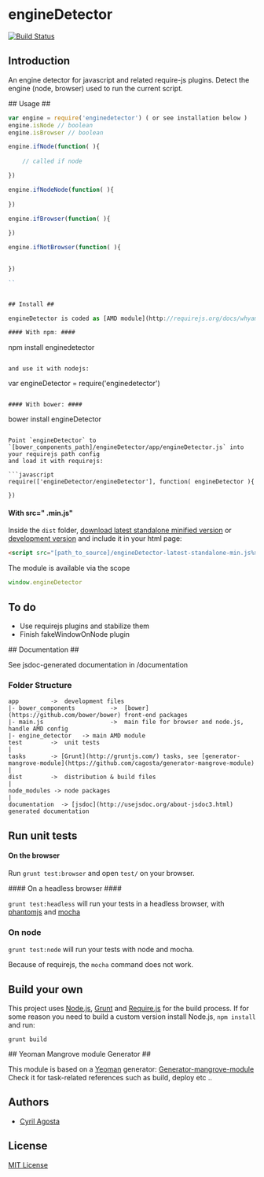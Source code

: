 # engineDetector  
[![Build Status](https://secure.travis-ci.org/cagosta/engineDetector.png?branch=master)](https://travis-ci.org/cagosta/engineDetector)


## Introduction ##
An engine detector for javascript and related require-js plugins. Detect the engine (node, browser) used to run the current script.

## Usage ## 

```js
var engine = require('enginedetector') ( or see installation below )
engine.isNode // boolean
engine.isBrowser // boolean

engine.ifNode(function( ){
    
    // called if node 

})

engine.ifNodeNode(function( ){
    
})

engine.ifBrowser(function( ){
    
})

engine.ifNotBrowser(function( ){
    

})

``


## Install ##

engineDetector is coded as [AMD module](http://requirejs.org/docs/whyamd.html) but can be installed with npm, bower or old-fashioned src=".min.js".

#### With npm: ####

```
npm install enginedetector
```

and use it with nodejs: 
```
var engineDetector = require('enginedetector')
```

#### With bower: ####

``` 
bower install engineDetector
```

Point `engineDetector` to `[bower_components_path]/engineDetector/app/engineDetector.js` into your requirejs path config 
and load it with requirejs:  

```javascript
require(['engineDetector/engineDetector'], function( engineDetector ){

})
```


#### With src=" .min.js" ####


Inside the `dist` folder, [download latest standalone minified version](https://raw.github.com/cagosta/engineDetector/master/dist/engineDetector-latest-standalone-min.js) or [development version](https://raw.github.com/cagosta/engineDetector/master/dist/engineDetector-latest-standalone.js) and include it in your html page:

```html
<script src="[path_to_source]/engineDetector-latest-standalone-min.js%>"></script>
```

The module is available via the scope 

```javascript
window.engineDetector
```

## To do ##

* Use requirejs plugins and stabilize them
* Finish fakeWindowOnNode plugin


## Documentation ##

See jsdoc-generated documentation in /documentation  

### Folder Structure ###

    app         ->  development files
    |- bower_components          ->  [bower](https://github.com/bower/bower) front-end packages
    |- main.js                   ->  main file for browser and node.js, handle AMD config
    |- engine_detector   -> main AMD module
    test        ->  unit tests
    |
    tasks       -> [Grunt](http://gruntjs.com/) tasks, see [generator-mangrove-module](https://github.com/cagosta/generator-mangrove-module)
    |
    dist        ->  distribution & build files
    |
    node_modules -> node packages
    |
    documentation  -> [jsdoc](http://usejsdoc.org/about-jsdoc3.html) generated documentation 


## Run unit tests ##

#### On the browser ####

Run `grunt test:browser` and open `test/` on your browser.

#### On a headless browser ####

`grunt test:headless` will run your tests in a headless browser, with [phantomjs](http://phantomjs.org/) and [mocha](http://visionmedia.github.io/mocha/)

### On node ####

`grunt test:node` will run your tests with node and mocha.  

Because of requirejs, the `mocha` command does not work.


## Build your own ##

This project uses [Node.js](http://nodejs.org/), [Grunt](http://gruntjs.com/) and [Require.js](http://requirejs.org/docs/optimization.html) for the build process. If for some reason you need to build a custom version install Node.js, `npm install` and run:

    grunt build

## Yeoman Mangrove module Generator ##

This module is based on a [Yeoman](https://github.com/yeoman/yeoman/wiki/Getting-Started) generator: [Generator-mangrove-module](https://github.com/cagosta/generator-mangrove-module)  
Check it for task-related references such as build, deploy etc ..


## Authors ##
* [Cyril Agosta](https://github.com/cagosta)


## License ##

[MIT License](http://www.opensource.org/licenses/mit-license.php)


